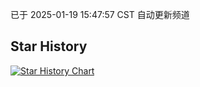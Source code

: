 已于 2025-01-19 15:47:57 CST 自动更新频道
## Star History
<a href='https://star-history.com/#skddyj/iptv&Date'>
<picture>
<source media='(prefers-color-scheme: dark)' srcset='https://api.star-history.com/svg?repos=skddyj/iptv&type=Date&theme=dark' />
<source media='(prefers-color-scheme: light)' srcset='https://api.star-history.com/svg?repos=skddyj/iptv&type=Date' />
<img alt='Star History Chart' src='https://api.star-history.com/svg?repos=skddyj/iptv&type=Date' />
</picture>
</a>
